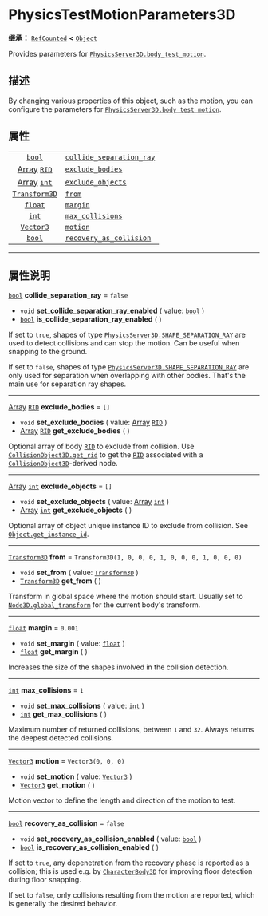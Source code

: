 <!-- ⚠ 请勿编辑本文件 ⚠ -->
<!-- 本文档使用脚本从 WeDot 引擎源码仓库生成。 -->
<!-- 生成脚本：https://github.com/WeDot-Engine/WeDot/tree/4.3/doc/tools/make_md.py； -->
<!-- 原文件：https://github.com/WeDot-Engine/WeDot/tree/4.3/doc/classes/PhysicsTestMotionParameters3D.xml。 -->

<div id="_class_physicstestmotionparameters3d"></div>

# PhysicsTestMotionParameters3D

**继承：** [`RefCounted`](class_refcounted.md) **<** [`Object`](class_object.md)

Provides parameters for [`PhysicsServer3D.body_test_motion`](class_physicsserver3d.md#class_physicsserver3d_method_body_test_motion).

## 描述

By changing various properties of this object, such as the motion, you can configure the parameters for [`PhysicsServer3D.body_test_motion`](class_physicsserver3d.md#class_physicsserver3d_method_body_test_motion).

## 属性

|||
|:-:|:--|
| [`bool`](class_bool.md)                       | [`collide_separation_ray`](class_physicstestmotionparameters3d.md#class_physicstestmotionparameters3d_property_collide_separation_ray) | ``false``                                           |
| [Array](class_array.md) [`RID`](class_rid.md) | [`exclude_bodies`](class_physicstestmotionparameters3d.md#class_physicstestmotionparameters3d_property_exclude_bodies)                 | ``[]``                                              |
| [Array](class_array.md) [`int`](class_int.md) | [`exclude_objects`](class_physicstestmotionparameters3d.md#class_physicstestmotionparameters3d_property_exclude_objects)               | ``[]``                                              |
| [`Transform3D`](class_transform3d.md)         | [`from`](class_physicstestmotionparameters3d.md#class_physicstestmotionparameters3d_property_from)                                     | ``Transform3D(1, 0, 0, 0, 1, 0, 0, 0, 1, 0, 0, 0)`` |
| [`float`](class_float.md)                     | [`margin`](class_physicstestmotionparameters3d.md#class_physicstestmotionparameters3d_property_margin)                                 | ``0.001``                                           |
| [`int`](class_int.md)                         | [`max_collisions`](class_physicstestmotionparameters3d.md#class_physicstestmotionparameters3d_property_max_collisions)                 | ``1``                                               |
| [`Vector3`](class_vector3.md)                 | [`motion`](class_physicstestmotionparameters3d.md#class_physicstestmotionparameters3d_property_motion)                                 | ``Vector3(0, 0, 0)``                                |
| [`bool`](class_bool.md)                       | [`recovery_as_collision`](class_physicstestmotionparameters3d.md#class_physicstestmotionparameters3d_property_recovery_as_collision)   | ``false``                                           |

<!-- rst-class:: classref-section-separator -->

---

## 属性说明

<div id="_class_physicstestmotionparameters3d_property_collide_separation_ray"></div>

[`bool`](class_bool.md) **collide_separation_ray** = ``false`` <div id="class_physicstestmotionparameters3d_property_collide_separation_ray"></div>

- `void` **set_collide_separation_ray_enabled** ( value: [`bool`](class_bool.md) )
- [`bool`](class_bool.md) **is_collide_separation_ray_enabled** ( )

If set to `true`, shapes of type [`PhysicsServer3D.SHAPE_SEPARATION_RAY`](class_physicsserver3d.md#class_physicsserver3d_constant_shape_separation_ray) are used to detect collisions and can stop the motion. Can be useful when snapping to the ground.

If set to `false`, shapes of type [`PhysicsServer3D.SHAPE_SEPARATION_RAY`](class_physicsserver3d.md#class_physicsserver3d_constant_shape_separation_ray) are only used for separation when overlapping with other bodies. That's the main use for separation ray shapes.

<!-- rst-class:: classref-item-separator -->

---

<div id="_class_physicstestmotionparameters3d_property_exclude_bodies"></div>

[Array](class_array.md) [`RID`](class_rid.md) **exclude_bodies** = ``[]`` <div id="class_physicstestmotionparameters3d_property_exclude_bodies"></div>

- `void` **set_exclude_bodies** ( value: [Array](class_array.md) [`RID`](class_rid.md) )
- [Array](class_array.md) [`RID`](class_rid.md) **get_exclude_bodies** ( )

Optional array of body [`RID`](class_rid.md) to exclude from collision. Use [`CollisionObject3D.get_rid`](class_collisionobject3d.md#class_collisionobject3d_method_get_rid) to get the [`RID`](class_rid.md) associated with a [`CollisionObject3D`](class_collisionobject3d.md)-derived node.

<!-- rst-class:: classref-item-separator -->

---

<div id="_class_physicstestmotionparameters3d_property_exclude_objects"></div>

[Array](class_array.md) [`int`](class_int.md) **exclude_objects** = ``[]`` <div id="class_physicstestmotionparameters3d_property_exclude_objects"></div>

- `void` **set_exclude_objects** ( value: [Array](class_array.md) [`int`](class_int.md) )
- [Array](class_array.md) [`int`](class_int.md) **get_exclude_objects** ( )

Optional array of object unique instance ID to exclude from collision. See [`Object.get_instance_id`](class_object.md#class_object_method_get_instance_id).

<!-- rst-class:: classref-item-separator -->

---

<div id="_class_physicstestmotionparameters3d_property_from"></div>

[`Transform3D`](class_transform3d.md) **from** = ``Transform3D(1, 0, 0, 0, 1, 0, 0, 0, 1, 0, 0, 0)`` <div id="class_physicstestmotionparameters3d_property_from"></div>

- `void` **set_from** ( value: [`Transform3D`](class_transform3d.md) )
- [`Transform3D`](class_transform3d.md) **get_from** ( )

Transform in global space where the motion should start. Usually set to [`Node3D.global_transform`](class_node3d.md#class_node3d_property_global_transform) for the current body's transform.

<!-- rst-class:: classref-item-separator -->

---

<div id="_class_physicstestmotionparameters3d_property_margin"></div>

[`float`](class_float.md) **margin** = ``0.001`` <div id="class_physicstestmotionparameters3d_property_margin"></div>

- `void` **set_margin** ( value: [`float`](class_float.md) )
- [`float`](class_float.md) **get_margin** ( )

Increases the size of the shapes involved in the collision detection.

<!-- rst-class:: classref-item-separator -->

---

<div id="_class_physicstestmotionparameters3d_property_max_collisions"></div>

[`int`](class_int.md) **max_collisions** = ``1`` <div id="class_physicstestmotionparameters3d_property_max_collisions"></div>

- `void` **set_max_collisions** ( value: [`int`](class_int.md) )
- [`int`](class_int.md) **get_max_collisions** ( )

Maximum number of returned collisions, between `1` and `32`. Always returns the deepest detected collisions.

<!-- rst-class:: classref-item-separator -->

---

<div id="_class_physicstestmotionparameters3d_property_motion"></div>

[`Vector3`](class_vector3.md) **motion** = ``Vector3(0, 0, 0)`` <div id="class_physicstestmotionparameters3d_property_motion"></div>

- `void` **set_motion** ( value: [`Vector3`](class_vector3.md) )
- [`Vector3`](class_vector3.md) **get_motion** ( )

Motion vector to define the length and direction of the motion to test.

<!-- rst-class:: classref-item-separator -->

---

<div id="_class_physicstestmotionparameters3d_property_recovery_as_collision"></div>

[`bool`](class_bool.md) **recovery_as_collision** = ``false`` <div id="class_physicstestmotionparameters3d_property_recovery_as_collision"></div>

- `void` **set_recovery_as_collision_enabled** ( value: [`bool`](class_bool.md) )
- [`bool`](class_bool.md) **is_recovery_as_collision_enabled** ( )

If set to `true`, any depenetration from the recovery phase is reported as a collision; this is used e.g. by [`CharacterBody3D`](class_characterbody3d.md) for improving floor detection during floor snapping.

If set to `false`, only collisions resulting from the motion are reported, which is generally the desired behavior.

[^virtual]: 本方法通常需要用户覆盖才能生效。
[^const]: 本方法无副作用，不会修改该实例的任何成员变量。
[^vararg]: 本方法除了能接受在此处描述的参数外，还能够继续接受任意数量的参数。
[^constructor]: 本方法用于构造某个类型。
[^static]: 调用本方法无需实例，可直接使用类名进行调用。
[^operator]: 本方法描述的是使用本类型作为左操作数的有效运算符。
[^bitfield]: 这个值是由下列位标志构成位掩码的整数。
[^void]: 无返回值。
